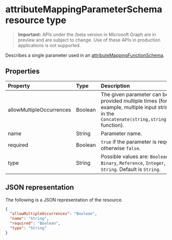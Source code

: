# attributeMappingParameterSchema resource type

> **Important:** APIs under the /beta version in Microsoft Graph are in preview and are subject to change. Use of these APIs in production applications is not supported.

Describes a single parameter used in an [attributeMappingFunctionSchema](../resources/synchronization-attributemappingfunctionschema.md).

## Properties

| Property                   | Type                      | Description    |
|:---------------------------|:-------------------------|:---------------|
|allowMultipleOccurrences    |Boolean                   |The given parameter can be provided multiple times (for example, multiple input strings in the `Concatenate(string,string,...)` function). |
|name                        |String                    |Parameter name. |
|required                    |Boolean                   |`true` if the parameter is required; otherwise `false`. |
|type                        |String                    |Possible values are: `Boolean`, `Binary`, `Reference`, `Integer`, `String`. Default is `String`.|

## JSON representation

The following is a JSON representation of the resource.

<!-- {
  "blockType": "resource",
  "optionalProperties": [

  ],
  "@odata.type": "microsoft.graph.attributeMappingParameterSchema"
}-->

```json
{
  "allowMultipleOccurrences": "Boolean",
  "name": "String",
  "required": "Boolean",
  "type": "String"
}

```

<!-- uuid: 8fcb5dbc-d5aa-4681-8e31-b001d5168d79
2015-10-25 14:57:30 UTC -->
<!-- {
  "type": "#page.annotation",
  "description": "attributeMappingParameterSchema resource",
  "keywords": "",
  "section": "documentation",
  "tocPath": ""
}-->